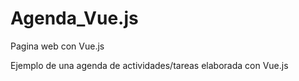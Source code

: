 # Agenda_Vue.js
Pagina web con Vue.js 


Ejemplo de una agenda de actividades/tareas elaborada con Vue.js
